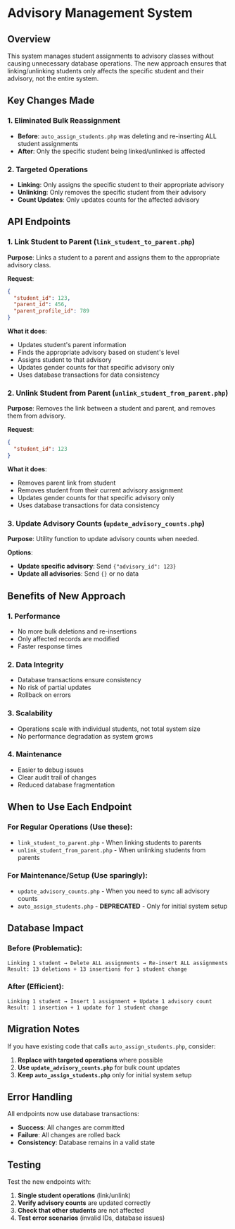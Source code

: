 # Advisory Management System

## Overview
This system manages student assignments to advisory classes without causing unnecessary database operations. The new approach ensures that linking/unlinking students only affects the specific student and their advisory, not the entire system.

## Key Changes Made

### 1. **Eliminated Bulk Reassignment**
- **Before**: `auto_assign_students.php` was deleting and re-inserting ALL student assignments
- **After**: Only the specific student being linked/unlinked is affected

### 2. **Targeted Operations**
- **Linking**: Only assigns the specific student to their appropriate advisory
- **Unlinking**: Only removes the specific student from their advisory
- **Count Updates**: Only updates counts for the affected advisory

## API Endpoints

### 1. **Link Student to Parent** (`link_student_to_parent.php`)
**Purpose**: Links a student to a parent and assigns them to the appropriate advisory class.

**Request**:
```json
{
  "student_id": 123,
  "parent_id": 456,
  "parent_profile_id": 789
}
```

**What it does**:
- Updates student's parent information
- Finds the appropriate advisory based on student's level
- Assigns student to that advisory
- Updates gender counts for that specific advisory only
- Uses database transactions for data consistency

### 2. **Unlink Student from Parent** (`unlink_student_from_parent.php`)
**Purpose**: Removes the link between a student and parent, and removes them from advisory.

**Request**:
```json
{
  "student_id": 123
}
```

**What it does**:
- Removes parent link from student
- Removes student from their current advisory assignment
- Updates gender counts for that specific advisory only
- Uses database transactions for data consistency

### 3. **Update Advisory Counts** (`update_advisory_counts.php`)
**Purpose**: Utility function to update advisory counts when needed.

**Options**:
- **Update specific advisory**: Send `{"advisory_id": 123}`
- **Update all advisories**: Send `{}` or no data

## Benefits of New Approach

### 1. **Performance**
- No more bulk deletions and re-insertions
- Only affected records are modified
- Faster response times

### 2. **Data Integrity**
- Database transactions ensure consistency
- No risk of partial updates
- Rollback on errors

### 3. **Scalability**
- Operations scale with individual students, not total system size
- No performance degradation as system grows

### 4. **Maintenance**
- Easier to debug issues
- Clear audit trail of changes
- Reduced database fragmentation

## When to Use Each Endpoint

### **For Regular Operations (Use these)**:
- `link_student_to_parent.php` - When linking students to parents
- `unlink_student_from_parent.php` - When unlinking students from parents

### **For Maintenance/Setup (Use sparingly)**:
- `update_advisory_counts.php` - When you need to sync all advisory counts
- `auto_assign_students.php` - **DEPRECATED** - Only for initial system setup

## Database Impact

### **Before (Problematic)**:
```
Linking 1 student → Delete ALL assignments → Re-insert ALL assignments
Result: 13 deletions + 13 insertions for 1 student change
```

### **After (Efficient)**:
```
Linking 1 student → Insert 1 assignment + Update 1 advisory count
Result: 1 insertion + 1 update for 1 student change
```

## Migration Notes

If you have existing code that calls `auto_assign_students.php`, consider:

1. **Replace with targeted operations** where possible
2. **Use `update_advisory_counts.php`** for bulk count updates
3. **Keep `auto_assign_students.php`** only for initial system setup

## Error Handling

All endpoints now use database transactions:
- **Success**: All changes are committed
- **Failure**: All changes are rolled back
- **Consistency**: Database remains in a valid state

## Testing

Test the new endpoints with:
1. **Single student operations** (link/unlink)
2. **Verify advisory counts** are updated correctly
3. **Check that other students** are not affected
4. **Test error scenarios** (invalid IDs, database issues) 